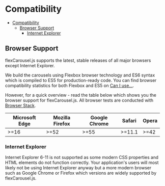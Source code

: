 # Compatibility

- [Compatibility](#compatibility)
    - [Browser Support](#browser-support)
        - [Internet Explorer](#internet-explorer)

## Browser Support

flexCarousel.js supports the latest, stable releases of all major browsers except Internet Explorer.

We build the carousels using Flexbox browser technology and ES6 syntax which is compiled to ES5 for production-ready code. You can find browser compatibility statistics for both Flexbox and ES5 on [Can I use...](https://caniuse.com).

However, for a quick overview - read the table below which shows you the browser support for flexCarousel.js. All browser tests are conducted with [Browser Stack](https://browserstack.com).

| Microsoft Edge | Mozilla Firefox | Google Chrome | Safari | Opera |
| --------- | --------- | --------- | --------- | --------- |
| >=16 | >=52 | >=55 | >=11.1 | >=42 |

### Internet Explorer

Internet Explorer 6-11 is not supported as some modern CSS properties and HTML elements do not function correctly. Your application's users will most likely not be using Internet Explorer anyway but a more modern browser such as Google Chrome or Firefox which versions are widely supported by flexCarousel.js.
